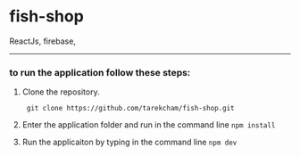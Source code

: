 # fish-shop
ReactJs, firebase, 


___

### to run the application follow these steps: 

1. Clone the repository.

    ``` git clone https://github.com/tarekcham/fish-shop.git```
     
2. Enter the application folder and run in the command line
 ```npm install```
 
3. Run the applicaiton by typing in the command line 
   ```npm dev```
